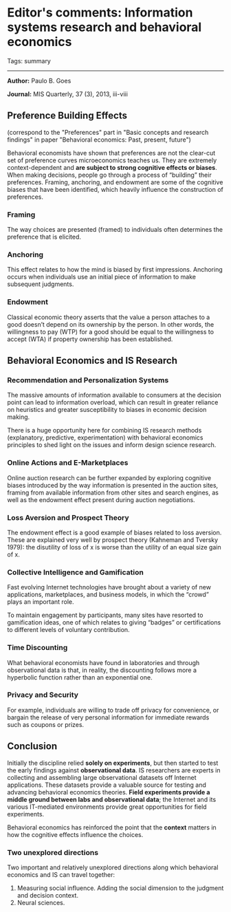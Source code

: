 # Editor's comments: Information systems research and behavioral economics

Tags: summary

---

**Author:** Paulo B. Goes

**Journal:** MIS Quarterly, 37 (3), 2013, iii-viii

## Preference Building Effects

(correspond to the "Preferences" part in "Basic concepts and research findings" in paper "Behavioral economics: Past, present, future")

Behavioral economists have shown that preferences are not the clear-cut set of preference curves microeconomics teaches us. They are extremely context-dependent and **are subject to strong cognitive effects or biases**. When making decisions, people go through a process of “building” their preferences. Framing, anchoring, and endowment are some of the cognitive biases that have been identified, which heavily influence the construction of preferences.

### Framing
The way choices are presented (framed) to individuals often determines the preference that is elicited.

### Anchoring
This effect relates to how the mind is biased by first impressions. Anchoring occurs when individuals use an initial piece of information to make subsequent judgments.

### Endowment
Classical economic theory asserts that the value a person attaches to a good doesn’t depend on its ownership by the person. In other words, the willingness to pay (WTP) for a good should be equal to the willingness to accept (WTA) if property ownership has been established.

## Behavioral Economics and IS Research
### Recommendation and Personalization Systems
The massive amounts of information available to consumers at the decision point can lead to information overload, which can result in greater reliance on heuristics and greater susceptibility to biases in economic decision making. 

There is a huge opportunity here for combining IS research methods (explanatory, predictive, experimentation) with behavioral economics principles to shed light on the issues and inform design science research.

### Online Actions and E-Marketplaces
Online auction research can be further expanded by exploring cognitive biases introduced by the way information is presented in the auction sites, framing from available information from other sites and search engines, as well as the endowment effect present during auction negotiations.

### Loss Aversion and Prospect Theory
The endowment effect is a good example of biases related to loss aversion. These are explained very well by prospect theory (Kahneman and Tversky 1979): the disutility of loss of x is worse than the utility of an equal size gain of x.

### Collective Intelligence and Gamification
Fast evolving Internet technologies have brought about a variety of new applications, marketplaces, and business models, in which the “crowd” plays an important role.

To maintain engagement by participants, many sites have resorted to gamification ideas, one of which relates to giving “badges” or certifications to different levels of voluntary contribution.

### Time Discounting
What behavioral economists have found in laboratories and through observational data is that, in reality, the discounting follows more a hyperbolic function rather than an exponential one.

### Privacy and Security
For example, individuals are willing to trade off privacy for convenience, or bargain the release of very personal information for immediate rewards such as coupons or prizes.

## Conclusion
Initially the discipline relied **solely on experiments**, but then started to test the early findings against **observational data**. IS researchers are experts in collecting and assembling large observational datasets off Internet applications. These datasets provide a valuable source for testing and advancing behavioral economics theories. **Field experiments provide a middle ground between labs and observational data**; the Internet and its various IT-mediated environments provide great opportunities for field experiments.

Behavioral economics has reinforced the point that the **context** matters in how the cognitive effects influence the choices.

### Two unexplored directions

Two important and relatively unexplored directions along which behavioral economics and IS can travel together:

1. Measuring social influence. Adding the social dimension to the judgment and decision context.
2. Neural sciences.
